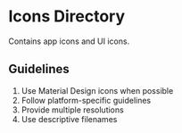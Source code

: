 # Icons Directory

Contains app icons and UI icons.

## Guidelines

1. Use Material Design icons when possible
2. Follow platform-specific guidelines
3. Provide multiple resolutions
4. Use descriptive filenames
